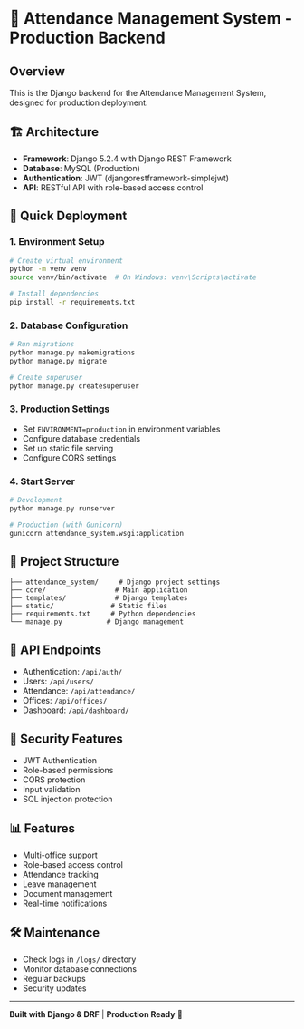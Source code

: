 # 🚀 Attendance Management System - Production Backend

## Overview
This is the Django backend for the Attendance Management System, designed for production deployment.

## 🏗️ Architecture
- **Framework**: Django 5.2.4 with Django REST Framework
- **Database**: MySQL (Production)
- **Authentication**: JWT (djangorestframework-simplejwt)
- **API**: RESTful API with role-based access control

## 🚀 Quick Deployment

### 1. Environment Setup
```bash
# Create virtual environment
python -m venv venv
source venv/bin/activate  # On Windows: venv\Scripts\activate

# Install dependencies
pip install -r requirements.txt
```

### 2. Database Configuration
```bash
# Run migrations
python manage.py makemigrations
python manage.py migrate

# Create superuser
python manage.py createsuperuser
```

### 3. Production Settings
- Set `ENVIRONMENT=production` in environment variables
- Configure database credentials
- Set up static file serving
- Configure CORS settings

### 4. Start Server
```bash
# Development
python manage.py runserver

# Production (with Gunicorn)
gunicorn attendance_system.wsgi:application
```

## 📁 Project Structure
```
├── attendance_system/     # Django project settings
├── core/                 # Main application
├── templates/            # Django templates
├── static/              # Static files
├── requirements.txt     # Python dependencies
└── manage.py           # Django management
```

## 🔌 API Endpoints
- Authentication: `/api/auth/`
- Users: `/api/users/`
- Attendance: `/api/attendance/`
- Offices: `/api/offices/`
- Dashboard: `/api/dashboard/`

## 🔐 Security Features
- JWT Authentication
- Role-based permissions
- CORS protection
- Input validation
- SQL injection protection

## 📊 Features
- Multi-office support
- Role-based access control
- Attendance tracking
- Leave management
- Document management
- Real-time notifications

## 🛠️ Maintenance
- Check logs in `/logs/` directory
- Monitor database connections
- Regular backups
- Security updates

---
**Built with Django & DRF** | **Production Ready** 🚀

